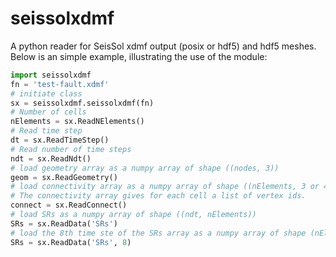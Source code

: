 seissolxdmf
===============
A python reader for SeisSol xdmf output (posix or hdf5) and hdf5 meshes.
Below is an simple example, illustrating the use of the module:
```python
import seissolxdmf
fn = 'test-fault.xdmf'
# initiate class
sx = seissolxdmf.seissolxdmf(fn)
# Number of cells
nElements = sx.ReadNElements()
# Read time step
dt = sx.ReadTimeStep()
# Read number of time steps
ndt = sx.ReadNdt()
# load geometry array as a numpy array of shape ((nodes, 3))
geom = sx.ReadGeometry()
# load connectivity array as a numpy array of shape ((nElements, 3 or 4))
# The connectivity array gives for each cell a list of vertex ids.
connect = sx.ReadConnect()
# load SRs as a numpy array of shape ((ndt, nElements))
SRs = sx.ReadData('SRs')
# load the 8th time ste of the SRs array as a numpy array of shape (nElements)
SRs = sx.ReadData('SRs', 8)
```

